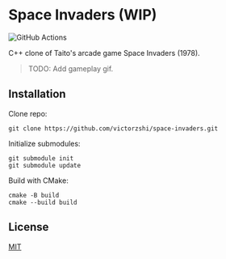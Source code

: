 # Space Invaders (WIP)

![GitHub Actions](https://github.com/victorzshi/space-invaders/actions/workflows/github-actions.yml/badge.svg)

C++ clone of Taito's arcade game Space Invaders (1978).

> TODO: Add gameplay gif.

## Installation

Clone repo:

```
git clone https://github.com/victorzshi/space-invaders.git
```

Initialize submodules:

```
git submodule init
git submodule update
```

Build with CMake:

```
cmake -B build
cmake --build build
```

## License

[MIT](https://choosealicense.com/licenses/mit/)
